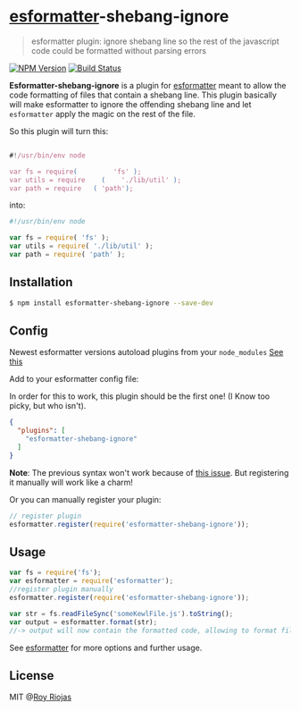 # [esformatter](https://github.com/millermedeiros/esformatter)-shebang-ignore
> esformatter plugin: ignore shebang line so the rest of the javascript code could be formatted without parsing errors

[![NPM Version](http://img.shields.io/npm/v/esformatter-shebang-ignore.svg?style=flat)](https://npmjs.org/package/esformatter-shebang-ignore)
[![Build Status](http://img.shields.io/travis/royriojas/esformatter-shebang-ignore.svg?style=flat)](https://travis-ci.org/royriojas/esformatter-shebang-ignore)

**Esformatter-shebang-ignore** is a plugin for [esformatter](https://github.com/millermedeiros/esformatter) meant to allow the
code formatting of files that contain a shebang line. This plugin basically will make esformatter to ignore the offending shebang line and let `esformatter` apply the magic on the rest of the file.

So this plugin will turn this:
```js

#!/usr/bin/env node

var fs = require(         'fs' );
var utils = require    (    './lib/util' );
var path = require   ( 'path');
```

into:
```js
#!/usr/bin/env node

var fs = require( 'fs' );
var utils = require( './lib/util' );
var path = require( 'path' );
```

## Installation

```sh
$ npm install esformatter-shebang-ignore --save-dev
```

## Config

Newest esformatter versions autoload plugins from your `node_modules` [See this](https://github.com/millermedeiros/esformatter#plugins)

Add to your esformatter config file:

In order for this to work, this plugin should be the first one! (I Know too picky, but who isn't).

```json
{
  "plugins": [
    "esformatter-shebang-ignore"
  ]
}
```
**Note**: The previous syntax won't work because of [this issue](https://github.com/millermedeiros/esformatter/issues/245). 
But registering it manually will work like a charm!

Or you can manually register your plugin:
```js
// register plugin
esformatter.register(require('esformatter-shebang-ignore'));
```

## Usage

```js
var fs = require('fs');
var esformatter = require('esformatter');
//register plugin manually
esformatter.register(require('esformatter-shebang-ignore'));

var str = fs.readFileSync('someKewlFile.js').toString();
var output = esformatter.format(str);
//-> output will now contain the formatted code, allowing to format files with shebang lines
```

See [esformatter](https://github.com/millermedeiros/esformatter) for more options and further usage.

## License

MIT @[Roy Riojas](http://royriojas.com)